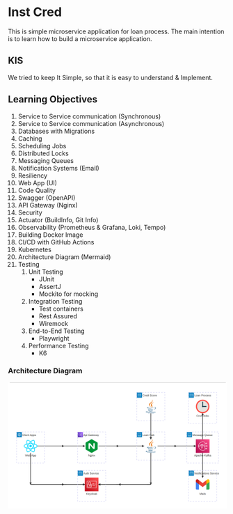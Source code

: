 # Inst Cred

This is simple microservice application for loan process. The main intention is to learn how to build a microservice application.  

## KIS
We tried to keep It Simple, so that it is easy to understand & Implement.


## Learning Objectives
1. Service to Service communication (Synchronous)
2. Service to Service communication (Asynchronous)
3. Databases with Migrations
4. Caching
5. Scheduling Jobs
6. Distributed Locks
7. Messaging Queues
8. Notification Systems (Email)
9. Resiliency
10. Web App (UI)
11. Code Quality
12. Swagger (OpenAPI)
13. API Gateway (Nginx)
14. Security
15. Actuator (BuildInfo, Git Info)
16. Observability (Prometheus & Grafana, Loki, Tempo)
17. Building Docker Image
18. CI/CD with GitHub Actions
19. Kubernetes
20. Architecture Diagram (Mermaid)
21. Testing
    1. Unit Testing
        - JUnit
        - AssertJ
        - Mockito for mocking
    2. Integration Testing
        - Test containers
        - Rest Assured
        - Wiremock
    3. End-to-End Testing
        - Playwright
    4. Performance Testing
        - K6



### Architecture Diagram
![Architecture Diagram](/docs/insta-credit-architecture.png)